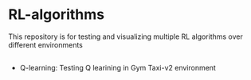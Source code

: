 # RL-algorithms

This repository is for testing and visualizing multiple RL algorithms over different environments

##
- Q-learning: Testing Q learining in Gym Taxi-v2 environment
